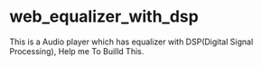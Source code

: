 # web_equalizer_with_dsp
This is a Audio player which has equalizer with DSP(Digital Signal Processing), Help me To Builld This.

